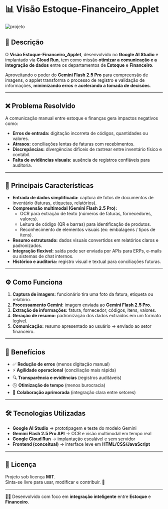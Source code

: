 # 📊 Visão Estoque-Financeiro_Applet

![projeto]()

## 📝 Descrição
O **Visão Estoque-Financeiro_Applet**, desenvolvido no **Google AI Studio** e implantado via **Cloud Run**, tem como missão **otimizar a comunicação e a integração de dados** entre os departamentos de **Estoque** e **Financeiro**.  

Aproveitando o poder do **Gemini Flash 2.5 Pro** para compreensão de imagens, o applet transforma o processo de registro e validação de informações, **minimizando erros** e **acelerando a tomada de decisões**.

---

## ❌ Problema Resolvido
A comunicação manual entre estoque e finanças gera impactos negativos como:
- **Erros de entrada:** digitação incorreta de códigos, quantidades ou valores.
- **Atrasos:** conciliações lentas de faturas com recebimentos.
- **Discrepâncias:** divergências difíceis de rastrear entre inventário físico e contábil.
- **Falta de evidências visuais:** ausência de registros confiáveis para auditoria.

---

## 🔑 Principais Características
- **Entrada de dados simplificada:** captura de fotos de documentos de inventário (faturas, etiquetas, relatórios).
- **Compreensão multimodal (Gemini Flash 2.5 Pro):**
  - OCR para extração de texto (números de faturas, fornecedores, valores).
  - Leitura de código (QR e barras) para identificação de produtos.
  - Reconhecimento de elementos visuais (ex: embalagens / tipos de itens).
- **Resumo estruturado:** dados visuais convertidos em relatórios claros e padronizados.
- **Integração flexível:** saída pode ser enviada por APIs para ERPs, e-mails ou sistemas de chat internos.
- **Histórico e auditoria:** registro visual e textual para conciliações futuras.

---

## ⚙️ Como Funciona
1. **Captura de imagem:** funcionário tira uma foto da fatura, etiqueta ou relatório.
2. **Processamento Gemini:** imagem enviada ao **Gemini Flash 2.5 Pro**.
3. **Extração de informações:** fatura, fornecedor, códigos, itens, valores.
4. **Geração de resumo:** padronização dos dados extraídos em um formato legível.
5. **Comunicação:** resumo apresentado ao usuário → enviado ao setor financeiro.

---

## 🎯 Benefícios
- ✅ **Redução de erros** (menos digitação manual)
- ⚡ **Agilidade operacional** (conciliação mais rápida)
- 🔍 **Transparência e evidências** (registros auditáveis)
- 🕒 **Otimização de tempo** (menos burocracia)
- 🤝 **Colaboração aprimorada** (integração clara entre setores)

---

## 🛠️ Tecnologias Utilizadas
- **Google AI Studio** → prototipagem e teste do modelo Gemini
- **Gemini Flash 2.5 Pro API** → OCR e visão multimodal em tempo real
- **Google Cloud Run** → implantação escalável e sem servidor
- **Frontend (conceitual)** → interface leve em **HTML/CSS/JavaScript**

---

## 📜 Licença
Projeto sob licença **MIT**.  
Sinta-se livre para usar, modificar e contribuir. 🤝

---

👨‍💻 Desenvolvido com foco em **integração inteligente** entre **Estoque** e **Financeiro**.
